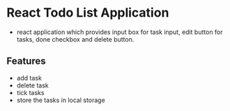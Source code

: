 # React Todo List Application

- react application which provides input box for task input, edit button for tasks, done checkbox and delete button.

## Features
- add task
- delete task
- tick tasks
- store the tasks in local storage
